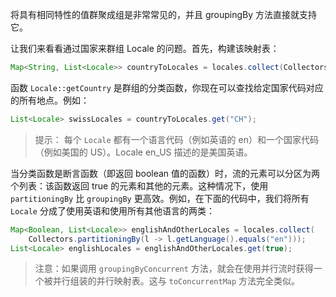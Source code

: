 将具有相同特性的值群聚成组是非常常见的，并且 groupingBy 方法直接就支持它。

让我们来看看通过国家来群组 Locale 的问题。首先，构建该映射表：

```java
Map<String, List<Locale>> countryToLocales = locales.collect(Collectors.groupingBy(Locale::getCountry));
```

函数 `Locale::getCountry` 是群组的分类函数，你现在可以查找给定国家代码对应的所有地点。例如：

```java
List<Locale> swissLocales = countryToLocales.get("CH");
```

> 提示： 每个 `Locale` 都有一个语言代码（例如英语的 en）和一个国家代码（例如美国的 US）。Locale en_US 描述的是美国英语。

当分类函数是断言函数（即返回 boolean 值的函数）时，流的元素可以分区为两个列表：该函数返回 true 的元素和其他的元素。这种情况下，使用 `partitioningBy` 比 `groupingBy` 更高效。例如，在下面的代码中，我们将所有 `Locale` 分成了使用英语和使用所有其他语言的两类：

```java
Map<Boolean, List<Locale>> englishAndOtherLocales = locales.collect(
	Collectors.partitioningBy(l -> l.getLanguage().equals("en")));
List<Locale> englishLocales = englishAndOtherLocales.get(true);
```

> 注意：如果调用 `groupingByConcurrent` 方法，就会在使用并行流时获得一个被并行组装的并行映射表。这与 `toConcurrentMap` 方法完全类似。